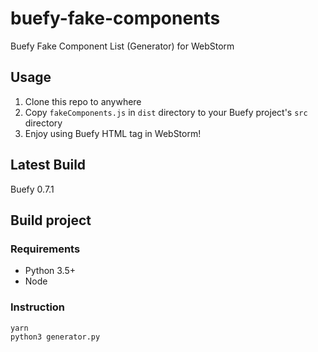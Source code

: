 # buefy-fake-components
Buefy Fake Component List (Generator) for WebStorm

## Usage
1. Clone this repo to anywhere
2. Copy `fakeComponents.js` in `dist` directory to your Buefy project's `src` directory
3. Enjoy using Buefy HTML tag in WebStorm!

## Latest Build
Buefy 0.7.1

## Build project
### Requirements
* Python 3.5+
* Node

### Instruction
```
yarn
python3 generator.py
```